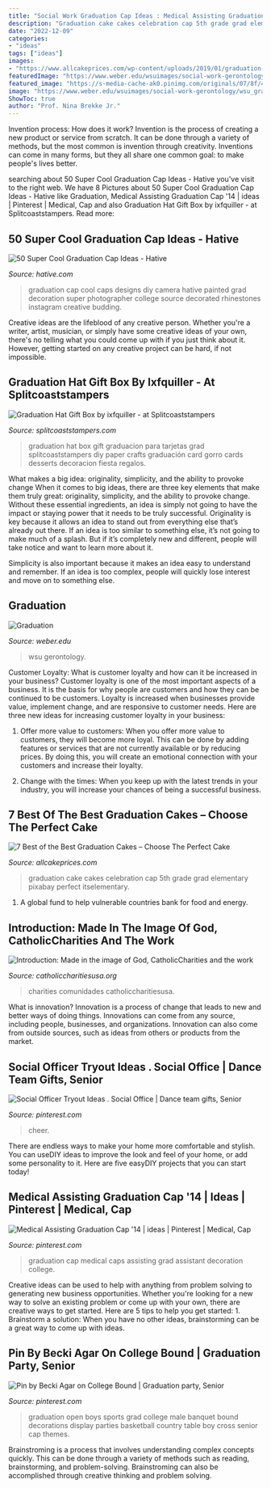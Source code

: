 ```yaml
---
title: "Social Work Graduation Cap Ideas : Medical Assisting Graduation Cap &#039;14"
description: "Graduation cake cakes celebration cap 5th grade grad elementary pixabay perfect itselementary"
date: "2022-12-09"
categories:
- "ideas"
tags: ["ideas"]
images:
- "https://www.allcakeprices.com/wp-content/uploads/2019/01/graduation-cake-1398944_1920.jpg"
featuredImage: "https://www.weber.edu/wsuimages/social-work-gerontology/wsu_gradcap_icon.png"
featured_image: "https://s-media-cache-ak0.pinimg.com/originals/07/8f/4f/078f4f005e910febc57d6a499c602120.jpg"
image: "https://www.weber.edu/wsuimages/social-work-gerontology/wsu_gradcap_icon.png"
ShowToc: true
author: "Prof. Nina Brekke Jr."
---
```



Invention process: How does it work?
Invention is the process of creating a new product or service from scratch. It can be done through a variety of methods, but the most common is invention through creativity. Inventions can come in many forms, but they all share one common goal: to make people's lives better.

	

		
searching about 50 Super Cool Graduation Cap Ideas - Hative you've visit to the right web. We have 8 Pictures about 50 Super Cool Graduation Cap Ideas - Hative like Graduation, Medical Assisting Graduation Cap &#039;14 | ideas | Pinterest | Medical, Cap and also Graduation Hat Gift Box by ixfquiller - at Splitcoaststampers. Read more:
		
    
## 50 Super Cool Graduation Cap Ideas - Hative

<img loading=lazy src="https://hative.com/wp-content/uploads/2016/04/graduation-caps/5-super-cool-graduation-cap-ideas.jpg" onerror="this.onerror=null;this.src='https://tse2.mm.bing.net/th?id=OIP.5WFsmltdF0UXLqT9_oLtugHaHa&amp;pid=15.1';" alt="50 Super Cool Graduation Cap Ideas - Hative">

_Source: hative.com_

>graduation cap cool caps designs diy camera hative painted grad decoration super photographer college source decorated rhinestones instagram creative budding. 

	

Creative ideas are the lifeblood of any creative person. Whether you're a writer, artist, musician, or simply have some creative ideas of your own, there's no telling what you could come up with if you just think about it. However, getting started on any creative project can be hard, if not impossible.

    
## Graduation Hat Gift Box By Ixfquiller - At Splitcoaststampers

<img loading=lazy src="http://images.splitcoaststampers.com/data/gallery/500/2011/06/22/Picture_423_by_ixfquiller.jpg" onerror="this.onerror=null;this.src='https://tse1.mm.bing.net/th?id=OIP.bVbSofEWhrm_4w7JpUrO0gHaFj&amp;pid=15.1';" alt="Graduation Hat Gift Box by ixfquiller - at Splitcoaststampers">

_Source: splitcoaststampers.com_

>graduation hat box gift graduacion para tarjetas grad splitcoaststampers diy paper crafts graduación card gorro cards desserts decoracion fiesta regalos. 

	

What makes a big idea: originality, simplicity, and the ability to provoke change
When it comes to big ideas, there are three key elements that make them truly great: originality, simplicity, and the ability to provoke change. Without these essential ingredients, an idea is simply not going to have the impact or staying power that it needs to be truly successful.
 Originality is key because it allows an idea to stand out from everything else that’s already out there. If an idea is too similar to something else, it’s not going to make much of a splash. But if it’s completely new and different, people will take notice and want to learn more about it.

Simplicity is also important because it makes an idea easy to understand and remember. If an idea is too complex, people will quickly lose interest and move on to something else.

    
## Graduation

<img loading=lazy src="https://www.weber.edu/wsuimages/social-work-gerontology/wsu_gradcap_icon.png" onerror="this.onerror=null;this.src='https://tse2.mm.bing.net/th?id=OIP.fvL-EOfjp5a9w3Nlgyyx4gHaHa&amp;pid=15.1';" alt="Graduation">

_Source: weber.edu_

>wsu gerontology. 

	

Customer Loyalty: What is customer loyalty and how can it be increased in your business?
Customer loyalty is one of the most important aspects of a business. It is the basis for why people are customers and how they can be continued to be customers. Loyalty is increased when businesses provide value, implement change, and are responsive to customer needs. Here are three new ideas for increasing customer loyalty in your business:
1. Offer more value to customers: When you offer more value to customers, they will become more loyal. This can be done by adding features or services that are not currently available or by reducing prices. By doing this, you will create an emotional connection with your customers and increase their loyalty.

2. Change with the times: When you keep up with the latest trends in your industry, you will increase your chances of being a successful business.

    
## 7 Best Of The Best Graduation Cakes – Choose The Perfect Cake

<img loading=lazy src="https://www.allcakeprices.com/wp-content/uploads/2019/01/graduation-cake-1398944_1920.jpg" onerror="this.onerror=null;this.src='https://tse1.mm.bing.net/th?id=OIP.GOs3rs9_a3DvAqSUOTuvoAHaLH&amp;pid=15.1';" alt="7 Best of the Best Graduation Cakes – Choose The Perfect Cake">

_Source: allcakeprices.com_

>graduation cake cakes celebration cap 5th grade grad elementary pixabay perfect itselementary. 

	

1. A global fund to help vulnerable countries bank for food and energy.

    
## Introduction: Made In The Image Of God, CatholicCharities And The Work

<img loading=lazy src="https://www.catholiccharitiesusa.org/wp-content/uploads/2020/10/Featured-image_Intro3-image-scaled.jpg" onerror="this.onerror=null;this.src='https://tse4.mm.bing.net/th?id=OIP.2V3LzHlR7LVgmvxCMc8ypgHaDh&amp;pid=15.1';" alt="Introduction: Made in the image of God, CatholicCharities and the work">

_Source: catholiccharitiesusa.org_

>charities comunidades catholiccharitiesusa. 

	

What is innovation?
Innovation is a process of change that leads to new and better ways of doing things. Innovations can come from any source, including people, businesses, and organizations. Innovation can also come from outside sources, such as ideas from others or products from the market.

    
## Social Officer Tryout Ideas . Social Office | Dance Team Gifts, Senior

<img loading=lazy src="https://i.pinimg.com/originals/85/26/5c/85265cbb19da9bc8d18506ef26dc5324.jpg" onerror="this.onerror=null;this.src='https://tse1.mm.bing.net/th?id=OIP.ldCXmvjo8r8q1novFXrG6gHaJ4&amp;pid=15.1';" alt="Social Officer Tryout Ideas . Social Office | Dance team gifts, Senior">

_Source: pinterest.com_

>cheer. 

	

There are endless ways to make your home more comfortable and stylish. You can useDIY ideas to improve the look and feel of your home, or add some personality to it. Here are five easyDIY projects that you can start today!

    
## Medical Assisting Graduation Cap &#039;14 | Ideas | Pinterest | Medical, Cap

<img loading=lazy src="https://s-media-cache-ak0.pinimg.com/originals/07/8f/4f/078f4f005e910febc57d6a499c602120.jpg" onerror="this.onerror=null;this.src='https://tse3.mm.bing.net/th?id=OIP.fK6E6sEow7N5OFJbVe6oxQHaNJ&amp;pid=15.1';" alt="Medical Assisting Graduation Cap &#039;14 | ideas | Pinterest | Medical, Cap">

_Source: pinterest.com_

>graduation cap medical caps assisting grad assistant decoration college. 

	

Creative ideas can be used to help with anything from problem solving to generating new business opportunities. Whether you're looking for a new way to solve an existing problem or come up with your own, there are creative ways to get started. Here are 5 tips to help you get started: 1. Brainstorm a solution: When you have no other ideas, brainstorming can be a great way to come up with ideas.

    
## Pin By Becki Agar On College Bound | Graduation Party, Senior

<img loading=lazy src="https://i.pinimg.com/736x/b3/ac/47/b3ac47264811c3b5438273c96c23714a--grad-parties-graduation-open-house-ideas-for-boys.jpg" onerror="this.onerror=null;this.src='https://tse2.mm.bing.net/th?id=OIP.fy9C3ezk64urta_8diXRsQHaJ3&amp;pid=15.1';" alt="Pin by Becki Agar on College Bound | Graduation party, Senior">

_Source: pinterest.com_

>graduation open boys sports grad college male banquet bound decorations display parties basketball country table boy cross senior cap themes. 

	

Brainstroming is a process that involves understanding complex concepts quickly. This can be done through a variety of methods such as reading, brainstorming, and problem-solving. Brainstroming can also be accomplished through creative thinking and problem solving.

